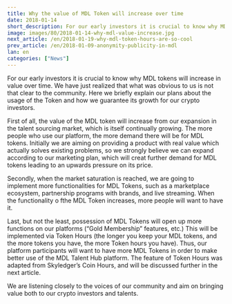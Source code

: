 ```yaml
---
title: Why the value of MDL Token will increase over time
date: 2018-01-14
short_description: For our early investors it is crucial to know why MDL tokens will increase in value over time. 
image: images/80/2018-01-14-why-mdl-value-increase.jpg
next_article: /en/2018-01-19-why-mdl-token-hours-are-so-cool
prev_article: /en/2018-01-09-anonymity-publicity-in-mdl
lan: en
categories: ["News"]
---
```

 
For our early investors it is crucial to know why MDL tokens will increase in value over time. We have just realized that what was obvious to us is not that clear to the community. Here we briefly explain our plans about the usage of the Token and how we guarantee its growth for our crypto investors.

First of all, the value of the MDL token will increase from our expansion in the talent sourcing market, which is itself continually growing. The more people who use our platform, the more demand there will be for MDL tokens. Initially we are aiming on providing a product with real value which actually solves existing problems, so we strongly believe we can expand according to our marketing plan, which will creat further demand for MDL tokens leading to an upwards pressure on its price.

Secondly, when the market saturation is reached, we are going to implement more functionalities for MDL Tokens, such as a marketplace ecosystem, partnership programs with brands, and live streaming. When the functionality o fthe MDL Token increases, more people will want to have it.

Last, but not the least, possession of MDL Tokens will open up more functions on our platforms (“Gold Membership” features, etc.) This will be implemented via Token Hours (the longer you keep your MDL tokens, and the more tokens you have, the more Token hours you have). Thus, our platform participants will want to have more MDL Tokens in order to make better use of the MDL Talent Hub platform. The feature of Token Hours was adapted from Skyledger’s Coin Hours, and will be discussed further in the next article.

We are listening closely to the voices of our community and aim on bringing value both to our crypto investors and talents.